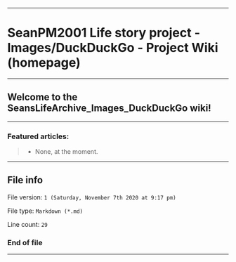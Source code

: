 
***

# SeanPM2001 Life story project - Images/DuckDuckGo - Project Wiki (homepage)

***

## Welcome to the SeansLifeArchive_Images_DuckDuckGo wiki!

***

### Featured articles:

> * None, at the moment.

***

## File info

File version: `1 (Saturday, November 7th 2020 at 9:17 pm)`

File type: `Markdown (*.md)`

Line count: `29`

### End of file

***

